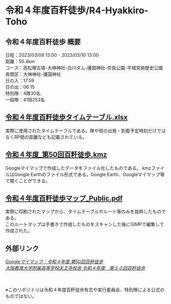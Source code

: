 # 令和４年度百粁徒歩/R4-Hyakkiro-Toho


## 令和４年度百粁徒歩 概要
日程：2023/03/09 13:00 - 2023/03/10 13:00<br>
距離：50.4km<br>
コース：高松塚古墳-大神神社-白川ダム-護国神社-奈良公園-平城宮跡歴史公園<br>
夜間区：大神神社-護国神社<br>
日の入：17:59<br>
日の出：06:15<br>
特別隊：4隊30名<br>
一般隊：41班253名


## [令和４年度百粁徒歩タイムテーブル.xlsx](令和４年度百粁徒歩タイムテーブル.xlsx)
実際に使用されたタイムテーブルである。隊や班の出発・到着予定時刻だけではなくRP間の距離なども記載されている。


## [令和４年度_第50回百粁徒歩.kmz](令和４年度_第50回百粁徒歩.kmz)
Googleマイマップで作成したデータをファイル化したものである。
kmzファイルはGoogle Earthのファイル形式である。Google Earth、Googleマイマップ等で開くことができる。


## [令和４年度百粁徒歩マップ_Public.pdf](令和４年度百粁徒歩マップ_Public.pdf)
実際に印刷されたマップから、タイムテーブルやルート等のみを抜粋したものである。<br>
このルートマップは手書きで作成したものをスキャンした後にGIMPで編集して作成された。


## 外部リンク
[_Googleマイマップ：令和４年度 第50回百粁徒歩_](https://www.google.com/maps/d/edit?mid=1NFiikd0GiVEzeL-7dMCdb8G_MHUs-hw&usp=sharing)<br>
[_大阪教育大学附属高等学校天王寺校舎 令和４年度_　_第５０回百粁徒歩_](https://f.osaka-kyoiku.ac.jp/tennoji-h/event_jichi/2022_100km_walk/)

<br><br>
※このリポジトリは令和４年度百粁徒歩有志や実行委員会、特別隊による公式のものではない。